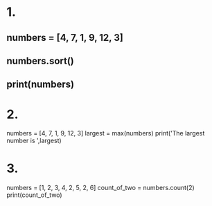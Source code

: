 
# 1.

## numbers = [4, 7, 1, 9, 12, 3]
## numbers.sort()
## print(numbers)




# 2.
numbers = [4, 7, 1, 9, 12, 3]
largest = max(numbers)
print('The largest number is ',largest)


# 3.

numbers = [1, 2, 3, 4, 2, 5, 2, 6]
count_of_two = numbers.count(2)
print(count_of_two)
